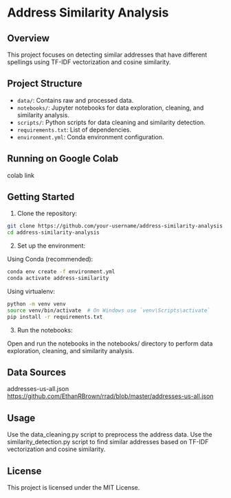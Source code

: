# Address Similarity Analysis

## Overview

This project focuses on detecting similar addresses that have different spellings using TF-IDF vectorization and cosine similarity.

## Project Structure

- `data/`: Contains raw and processed data.
- `notebooks/`: Jupyter notebooks for data exploration, cleaning, and similarity analysis.
- `scripts/`: Python scripts for data cleaning and similarity detection.
- `requirements.txt`: List of dependencies.
- `environment.yml`: Conda environment configuration.

## Running on Google Colab

colab link

## Getting Started

1. Clone the repository:

```bash
git clone https://github.com/your-username/address-similarity-analysis.git
cd address-similarity-analysis

```

2. Set up the environment:

Using Conda (recommended):

```bash
conda env create -f environment.yml
conda activate address-similarity
```

Using virtualenv:

```bash
python -m venv venv
source venv/bin/activate  # On Windows use `venv\Scripts\activate`
pip install -r requirements.txt
```

3. Run the notebooks:

Open and run the notebooks in the notebooks/ directory to perform data exploration, cleaning, and similarity analysis.

## Data Sources

addresses-us-all.json
https://github.com/EthanRBrown/rrad/blob/master/addresses-us-all.json

## Usage

Use the data_cleaning.py script to preprocess the address data.
Use the similarity_detection.py script to find similar addresses based on TF-IDF vectorization and cosine similarity.

## License

This project is licensed under the MIT License.

```

```
